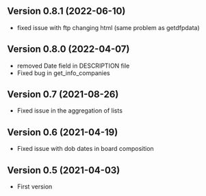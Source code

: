 ## Version 0.8.1 (2022-06-10)

- fixed issue with ftp changing html (same problem as getdfpdata)

## Version 0.8.0 (2022-04-07)

- removed Date field in DESCRIPTION file
- Fixed bug in get_info_companies

## Version 0.7 (2021-08-26)

- Fixed issue in the aggregation of lists

## Version 0.6 (2021-04-19)

- Fixed issue with dob dates in board composition

## Version 0.5 (2021-04-03)

- First version
